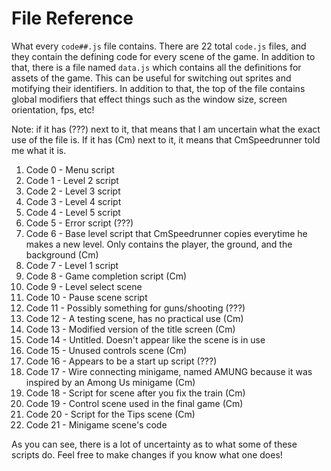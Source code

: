 # File Reference
What every `code##.js` file contains.
There are 22 total `code.js` files, and they contain the defining code for every scene of the game.
In addition to that, there is a file named `data.js` which contains all the definitions for assets of the game.
This can be useful for switching out sprites and motifying their identifiers.
In addition to that, the top of the file contains global modifiers that effect things such as the window size, screen orientation, fps, etc!

Note: if it has (???) next to it, that means that I am uncertain what the exact use of the file is. If it has (Cm) next to it, it means that CmSpeedrunner told me what it is.

1. Code 0 - Menu script
2. Code 1 - Level 2 script
3. Code 2 - Level 3 script
4. Code 3 - Level 4 script
5. Code 4 - Level 5 script
6. Code 5 - Error script (???)
7. Code 6 - Base level script that CmSpeedrunner copies everytime he makes a new level. Only contains the player, the ground, and the background (Cm)
8. Code 7 - Level 1 script
9. Code 8 - Game completion script (Cm)
10. Code 9 - Level select scene
11. Code 10 - Pause scene script
12. Code 11 - Possibly something for guns/shooting (???)
13. Code 12 - A testing scene, has no practical use (Cm)
14. Code 13 - Modified version of the title screen (Cm)
15. Code 14 - Untitled. Doesn't appear like the scene is in use
16. Code 15 - Unused controls scene (Cm)
17. Code 16 - Appears to be a start up script (???)
18. Code 17 - Wire connecting minigame, named AMUNG because it was inspired by an Among Us minigame (Cm)
19. Code 18 - Script for scene after you fix the train (Cm)
18. Code 19 - Control scene used in the final game (Cm)
19. Code 20 - Script for the Tips scene (Cm)
20. Code 21 - Minigame scene's code

As you can see, there is a lot of uncertainty as to what some of these scripts do.
Feel free to make changes if you know what one does!
